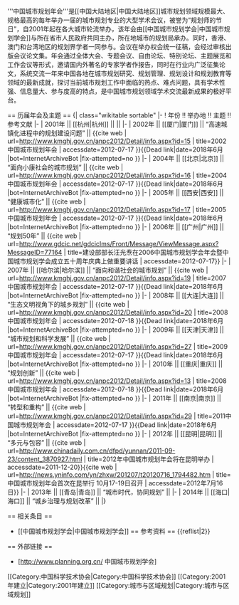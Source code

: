 '''中国城市规划年会'''是[[中国大陆地区|中国大陆地区]]城市规划领域规模最大、规格最高的每年举办一届的城市规划专业的大型学术会议，被誉为“规划师的节日”，自2001年起在各大城市轮流举办，该年会由[[中国城市规划学会|中国城市规划学会]]与所在省市人民政府共同主办，所在地城市的规划局承办。同时，香港、澳门和台湾地区的规划界学者一同参与。会议在举办权会统一征稿，会经过审核出版会议论文集。年会通过全体大会、专题会议、自由论坛、特别论坛、主题展览和工作会议等形式，邀请国内外著名的专家学者作报告，同时在行业内广泛征集论文，系统交流一年来中国各地在城市规划研究、规划管理、规划设计和规划教育等领域的最新成就，探讨当前城市规划工作中面临的热点、难点问题，具有学术性强、信息量大、参与度高的特点，是中国城市规划领域学术交流最新成果的极好平台。

== 历届年会及主题 ==
{| class="wikitable sortable"
|-
! 年份 !! 举办地 !! 主题 !! 参考文献
|-
| 2001年 || [[杭州|杭州]] ||  || 
|-
| 2002年 || [[厦门|厦门]] || “高速城镇化进程中的规划建设问题” || <ref>{{cite web | url=http://www.kmghj.gov.cn/anpc2012/Detail/info.aspx?id=15 | title=2002中国城市规划年会 | accessdate=2012-07-17 }}{{Dead link|date=2018年6月 |bot=InternetArchiveBot |fix-attempted=no }}</ref>
|-
| 2004年 || [[北京|北京]] || “面向小康社会的城市规划” || <ref>{{cite web | url=http://www.kmghj.gov.cn/anpc2012/Detail/info.aspx?id=16 | title=2004中国城市规划年会 | accessdate=2012-07-17 }}{{Dead link|date=2018年6月 |bot=InternetArchiveBot |fix-attempted=no }}</ref>
|-
| 2005年 || [[西安|西安]] || “健康城市化” || <ref>{{cite web | url=http://www.kmghj.gov.cn/anpc2012/Detail/info.aspx?id=17 | title=2005中国城市规划年会 | accessdate=2012-07-17 }}{{Dead link|date=2018年6月 |bot=InternetArchiveBot |fix-attempted=no }}</ref>
|-
| 2006年 || [[广州|广州]] || “规划50年” || <ref>{{cite web | url=http://www.gdcic.net/gdcicIms/Front/Message/ViewMessage.aspx?MessageID=77164 | title=建设部部长汪光焘在2006中国城市规划学会年会暨中国城市规划学会成立五十周年庆典上做重要讲话 | accessdate=2012-07-17}}</ref>
|-
| 2007年 || [[哈尔滨|哈尔滨]] || “面向和谐社会的城市规划” || <ref>{{cite web | url=http://www.kmghj.gov.cn/anpc2012/Detail/info.aspx?id=19 | title=2007中国城市规划年会 | accessdate=2012-07-17 }}{{Dead link|date=2018年6月 |bot=InternetArchiveBot |fix-attempted=no }}</ref>
|-
| 2008年 || [[大连|大连]] || “生态文明视角下的城乡规划” || <ref>{{cite web | url=http://www.kmghj.gov.cn/anpc2012/Detail/info.aspx?id=20 | title=2008中国城市规划年会 | accessdate=2012-07-18 }}{{Dead link|date=2018年6月 |bot=InternetArchiveBot |fix-attempted=no }}</ref>
|-
| 2009年 || [[天津|天津]] || “城市规划和科学发展” || <ref>{{cite web | url=http://www.kmghj.gov.cn/anpc2012/Detail/info.aspx?id=27 | title=2009中国城市规划年会 | accessdate=2012-07-17 }}{{Dead link|date=2018年6月 |bot=InternetArchiveBot |fix-attempted=no }}</ref>
|-
| 2010年 || [[重庆|重庆]] || “规划创新” || <ref>{{cite web | url=http://www.kmghj.gov.cn/anpc2012/Detail/info.aspx?id=13 | title=2008中国城市规划年会 | accessdate=2012-07-18 }}{{Dead link|date=2018年6月 |bot=InternetArchiveBot |fix-attempted=no }}</ref>
|-
| 2011年 || [[南京|南京]] || “转型和重构” || <ref>{{cite web | url=http://www.kmghj.gov.cn/anpc2012/Detail/info.aspx?id=29 | title=2011中国城市规划年会 | accessdate=2012-07-17 }}{{Dead link|date=2018年6月 |bot=InternetArchiveBot |fix-attempted=no }}</ref>
|-
| 2012年 || [[昆明|昆明]] || “多元与包容” || <ref>{{cite web | url=http://www.chinadaily.com.cn/dfpd/yunnan/2011-09-23/content_3870927.html | title=2012年中国城市规划年会将在昆明举办 | accessdate=2011-12-20}}</ref><ref>{{cite web | url=http://news.yninfo.com/yn/zhxw/201207/t20120716_1794482.htm | title=中国城市规划年会首次在昆举行 10月17-19日召开 | accessdate=2012年7月16日}}</ref>
|-
| 2013年 || [[青岛|青岛]] || “城市时代，协同规划” || 
|-
| 2014年 || [[海口|海口]] || “城乡治理与规划改革” || 
|}

== 相关条目 ==
* [[中国城市规划学会|中国城市规划学会]] 
== 参考资料 ==
{{reflist|2}}

== 外部链接 ==
* [http://www.planning.org.cn/ 中国城市规划学会]

[[Category:中国科学技术协会|Category:中国科学技术协会]]
[[Category:2001年建立|Category:2001年建立]]
[[Category:城市与区域规划|Category:城市与区域规划]]